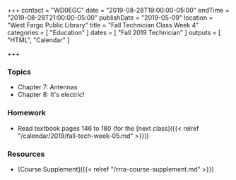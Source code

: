 +++
contact = "WD0EGC"
date = "2019-08-28T19:00:00-05:00"
endTime = "2019-08-28T21:00:00-05:00"
publishDate = "2019-05-09"
location = "West Fargo Public Library"
title = "Fall Technician Class Week 4"
categories = [ "Education" ]
dates = [ "Fall 2019 Technician" ]
outputs = [ "HTML", "Calendar" ]

+++
### Topics

* Chapter 7: Antennas
* Chapter 8: It's electric!

### Homework

* Read textbook pages 146 to 180 (for the [next class]({{< relref "/calendar/2019/fall-tech-week-05.md" >}}))

### Resources

* [Course Supplement]({{< relref "/rrra-course-supplement.md" >}})
<!--* [Syllabus](/s/2xabO1oD5mbpVRh)-->
